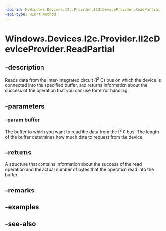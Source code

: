 ----api-id: M:Windows.Devices.I2c.Provider.II2cDeviceProvider.ReadPartial(System.Byte[])
-api-type: winrt method
---<!-- Method syntaxpublic Windows.Devices.I2c.Provider.ProviderI2cTransferResult ReadPartial(System.Byte[] buffer)--># Windows.Devices.I2c.Provider.II2cDeviceProvider.ReadPartial## -descriptionReads data from the inter-integrated circuit (I<sup>2</sup> C) bus on which the device is connected into the specified buffer, and returns information about the success of the operation that you can use for error handling.## -parameters### -param bufferThe buffer to which you want to read the data from the I<sup>2</sup> C bus. The length of the buffer determines how much data to request from the device.## -returnsA structure that contains information about the success of the read operation and the actual number of bytes that the operation read into the buffer.## -remarks## -examples## -see-also